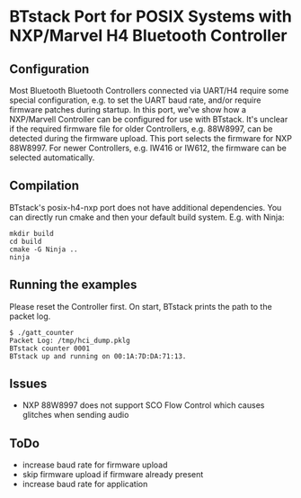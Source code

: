 # BTstack Port for POSIX Systems with NXP/Marvel H4 Bluetooth Controller

## Configuration
Most Bluetooth Bluetooth Controllers connected via UART/H4 require some special configuration, e.g. to set the UART baud rate, and/or require firmware patches during startup.
In this port, we've show how a NXP/Marvell Controller can be configured for use with BTstack. It's unclear if the required firmware file for older Controllers,
e.g. 88W8997, can be detected during the firmware upload. This port selects the firmware for NXP 88W8997. 
For newer Controllers, e.g. IW416 or IW612, the firmware can be selected automatically.

## Compilation

BTstack's posix-h4-nxp port does not have additional dependencies. You can directly run cmake and then your default build system. E.g. with Ninja:

	mkdir build
    cd build
    cmake -G Ninja ..
    ninja
 
## Running the examples

Please reset the Controller first. On start, BTstack prints the path to the packet log.

	$ ./gatt_counter
	Packet Log: /tmp/hci_dump.pklg
	BTstack counter 0001
	BTstack up and running on 00:1A:7D:DA:71:13.

## Issues
- NXP 88W8997 does not support SCO Flow Control which causes glitches when sending audio

## ToDo
- increase baud rate for firmware upload
- skip firmware upload if firmware already present
- increase baud rate for application

